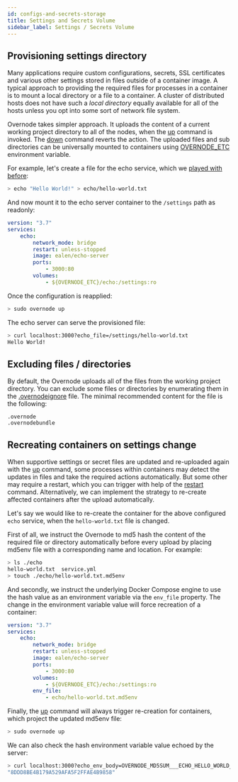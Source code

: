 ```yaml
---
id: configs-and-secrets-storage
title: Settings and Secrets Volume
sidebar_label: Settings / Secrets Volume
---
```


## Provisioning settings directory

Many applications require custom configurations, secrets, SSL certificates and various other settings stored in files outside of a container image. A typical approach to providing the required files for processes in a container is to mount a local directory or a file to a container. A cluster of distributed hosts does not have such a *local directory* equally available for all of the hosts unless you opt into some sort of network file system.

Overnode takes simpler approach. It uploads the content of a current working project directory to all of the nodes, when the [up](cli-reference/up) command is invoked. The [down](cli-reference/down) command reverts the action. The uploaded files and sub directories can be universally mounted to containers using [OVERNODE_ETC](docker-compose-yml-file-description#overnode_etc) environment variable.

For example, let's create a file for the echo service, which we [played with before](managing-containers-workflow#launching-a-service):

```bash
> echo "Hello World!" > echo/hello-world.txt
```

And now mount it to the echo server container to the `/settings` path as readonly:

```yml
version: "3.7"
services:
    echo:
        network_mode: bridge
        restart: unless-stopped
        image: ealen/echo-server
        ports:
            - 3000:80
        volumes:
            - ${OVERNODE_ETC}/echo:/settings:ro
```

Once the configuration is reapplied:

```bash
> sudo overnode up
```

The echo server can serve the provisioned file:

```bash
> curl localhost:3000?echo_file=/settings/hello-world.txt
Hello World!
```

## Excluding files / directories

By default, the Overnode uploads all of the files from the working project directory. You can exclude some files or directories by enumerating them in the [.overnodeignore](overnodeignore-file-description) file. The minimal recommended content for the file is the following:

```
.overnode
.overnodebundle
```

## Recreating containers on settings change

When supportive settings or secret files are updated and re-uploaded again with the [up](cli-reference/up) command, some processes within containers may detect the updates in files and take the required actions automatically. But some other may require a restart, which you can trigger with help of the [restart](cli-reference/restart) command. Alternatively, we can implement the strategy to re-create affected containers after the upload automatically.

Let's say we would like to re-create the container for the above configured `echo` service, when the `hello-world.txt` file is changed.

First of all, we instruct the Overnode to md5 hash the content of the required file or directory automatically before every upload by placing md5env file with a corresponding name and location. For example:

```bash
> ls ./echo
hello-world.txt  service.yml
> touch ./echo/hello-world.txt.md5env
```

And secondly, we instruct the underlying Docker Compose engine to use the hash value as an environment variable via the `env_file` property. The change in the environment variable value will force recreation of a container:

```yml
version: "3.7"
services:
    echo:
        network_mode: bridge
        restart: unless-stopped
        image: ealen/echo-server
        ports:
            - 3000:80
        volumes:
            - ${OVERNODE_ETC}/echo:/settings:ro
        env_file:
            - echo/hello-world.txt.md5env
```

Finally, the [up](cli-reference/up) command will always trigger re-creation for containers, which project the updated md5env file:

```bash
> sudo overnode up
```

We can also check the hash environment variable value echoed by the server:

```bash
> curl localhost:3000?echo_env_body=OVERNODE_MD5SUM___ECHO_HELLO_WORLD_TXT
"8DDD8BE4B179A529AFA5F2FFAE4B9858"
```
